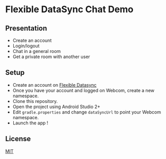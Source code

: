 Flexible DataSync Chat Demo
==============

## Presentation

* Create an account
* Login/logout
* Chat in a general room
* Get a private room with another user

## Setup

* Create an account on [Flexible Datasync](http://io.datasync.orange.com)
* Once you have your account and logged on Webcom, create a new namespace.
* Clone this repository.
* Open the project using Android Studio 2+
* Edit `gradle.properties` and change `dataSyncUrl` to point your Webcom namespace.
* Launch the app !

## License
[MIT](https://opensource.org/licenses/MIT)